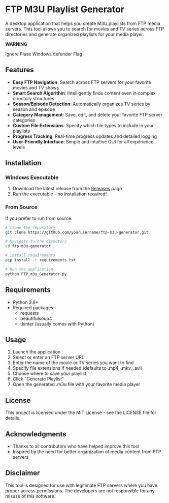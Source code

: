 # FTP M3U Playlist Generator

A desktop application that helps you create M3U playlists from FTP media servers. This tool allows you to search for movies and TV series across FTP directories and generate organized playlists for your media player.

****WARNING****

Ignore Flase Windows defender Flag

## Features

- **Easy FTP Navigation**: Search across FTP servers for your favorite movies and TV shows
- **Smart Search Algorithm**: Intelligently finds content even in complex directory structures
- **Season/Episode Detection**: Automatically organizes TV series by season and episode
- **Category Management**: Save, edit, and delete your favorite FTP server categories
- **Custom File Extensions**: Specify which file types to include in your playlists
- **Progress Tracking**: Real-time progress updates and detailed logging
- **User-Friendly Interface**: Simple and intuitive GUI for all experience levels

## Installation

### Windows Executable

1. Download the latest release from the [Releases](https://github.com/yourusername/ftp-m3u-generator/releases) page
2. Run the executable - no installation required!

### From Source

If you prefer to run from source:

```bash
# Clone the repository
git clone https://github.com/yourusername/ftp-m3u-generator.git

# Navigate to the directory
cd ftp-m3u-generator

# Install requirements
pip install -r requirements.txt

# Run the application
python FTP_m3u_Generator.py
```

## Requirements

- Python 3.6+
- Required packages:
  - requests
  - beautifulsoup4
  - tkinter (usually comes with Python)

## Usage

1. Launch the application
2. Select or enter an FTP server URL
3. Enter the name of the movie or TV series you want to find
4. Specify file extensions if needed (defaults to .mp4, .mkv, .avi)
5. Choose where to save your playlist
6. Click "Generate Playlist"
7. Open the generated .m3u file with your favorite media player

## License

This project is licensed under the MIT License - see the LICENSE file for details.

## Acknowledgments

- Thanks to all contributors who have helped improve this tool
- Inspired by the need for better organization of media content from FTP servers

## Disclaimer

This tool is designed for use with legitimate FTP servers where you have proper access permissions. The developers are not responsible for any misuse of this software.

